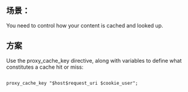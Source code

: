 
## 场景：

You need to control how your content is cached and looked up.

## 方案

Use the proxy_cache_key directive, along with variables to define what constitutes a cache hit or miss:

```

proxy_cache_key "$host$request_uri $cookie_user";

```
